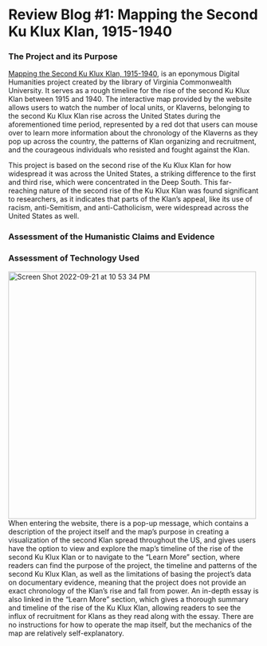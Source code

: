 # Review Blog #1: Mapping the Second Ku Klux Klan, 1915-1940
### The Project and its Purpose

[Mapping the Second Ku Klux Klan, 1915-1940](https://labs.library.vcu.edu/klan/), is an eponymous Digital Humanities project created by the library of Virginia Commonwealth University. It serves as a rough timeline for the rise of the second Ku Klux Klan between 1915 and 1940. The interactive map provided by the website allows users to watch the number of local units, or Klaverns, belonging to the second Ku Klux Klan rise across the United States during the aforementioned time period, represented by a red dot that users can mouse over to learn more information about the chronology of the Klaverns as they pop up across the country, the patterns of Klan organizing and recruitment, and the courageous individuals who resisted and fought against the Klan. 

This project is based on the second rise of the Ku Klux Klan for how widespread it was across the United States, a striking difference to the first and third rise, which were concentrated in the Deep South. This far-reaching nature of the second rise of the Ku Klux Klan was found significant to researchers, as it indicates that parts of the Klan’s appeal, like its use of racism, anti-Semitism, and anti-Catholicism, were widespread across the United States as well. 

### Assessment of the Humanistic Claims and Evidence

### Assessment of Technology Used
<img width="497" alt="Screen Shot 2022-09-21 at 10 53 34 PM" src="https://user-images.githubusercontent.com/112186152/191647880-86ca39e1-2cc6-4b8b-81fe-3d24c943a2a0.png">
When entering the website, there is a pop-up message, which contains a description of the project itself and the map’s purpose in creating a visualization of the second Klan spread throughout the US, and gives users have the option to view and explore the map’s timeline of the rise of the second Ku Klux Klan or to navigate to the “Learn More” section, where readers can find the purpose of the project, the timeline and patterns of the second Ku Klux Klan, as well as the limitations of basing the project’s data on documentary evidence, meaning that the project does not provide an exact chronology of the Klan’s rise and fall from power. An in-depth essay is also linked in the “Learn More” section, which gives a thorough summary and timeline of the rise of the Ku Klux Klan, allowing readers to see the influx of recruitment for Klans as they read along with the essay. There are no instructions for how to operate the map itself, but the mechanics of the map are relatively self-explanatory. 
